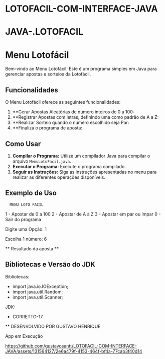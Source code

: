 # LOTOFACIL-COM-INTERFACE-JAVA

# JAVA-.LOTOFACIL
# Menu Lotofácil

Bem-vindo ao Menu Lotofácil! Este é um programa simples em Java para gerenciar apostas e sorteios da Lotofácil.

## Funcionalidades

O Menu Lotofácil oferece as seguintes funcionalidades:

1. **Gerar Apostas Aleatórias de numero inteiros de 0 a 100:
2. **Registrar Apostas com letras, definindo uma como padrão de A a Z:
3. **Realizar Sorteio quando o número escolhido seja Par:
0. **Finaliza o programa de aposta:

## Como Usar

1. **Compilar o Programa:** Utilize um compilador Java para compilar o arquivo `MenuLotoFacil.java`.
2. **Executar o Programa:** Execute o programa compilado.
3. **Seguir as Instruções:** Siga as instruções apresentadas no menu para realizar as diferentes operações disponíveis.

## Exemplo de Uso

      MENU LOTO FACIL 
 1 - Apostar de 0 a 100
 2 - Apostar de A à Z
 3 - Apostar em par ou ímpar
 0 - Sair do programa

 Digite uma Opção: 1
 
 Escolha 1 número: 6
 
** Resultado da aposta **

 ##   Bibliotecas e Versão do JDK
 
Bibliotecas:
* import java.io.IOException;
* import java.util.Random;
* import java.util.Scanner;

JDK: 
* CORRETTO-17

** DESENVOLVIDO POR GUSTAVO HENRIQUE 

App em Execução

https://github.com/gustavosantt/LOTOFACIL-COM-INTERFACE-JAVA/assets/131564127/2e6a479f-4153-464f-bf4a-77cab3f40d14
